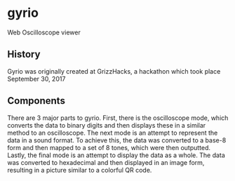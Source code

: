 # gyrio
Web Oscilloscope viewer

## History
Gyrio was originally created at GrizzHacks, a hackathon which took place September 30, 2017

## Components
There are 3 major parts to gyrio. First, there is the oscilloscope mode, which converts the data to binary digits and then displays these in a similar method to an oscilloscope. The next mode is an attempt to represent the data in a sound format. To achieve this, the data was converted to a base-8 form and then mapped to a set of 8 tones, which were then outputted. Lastly, the final mode is an attempt to display the data as a whole. The data was converted to hexadecimal and then displayed in an image form, resulting in a picture similar to a colorful QR code.
